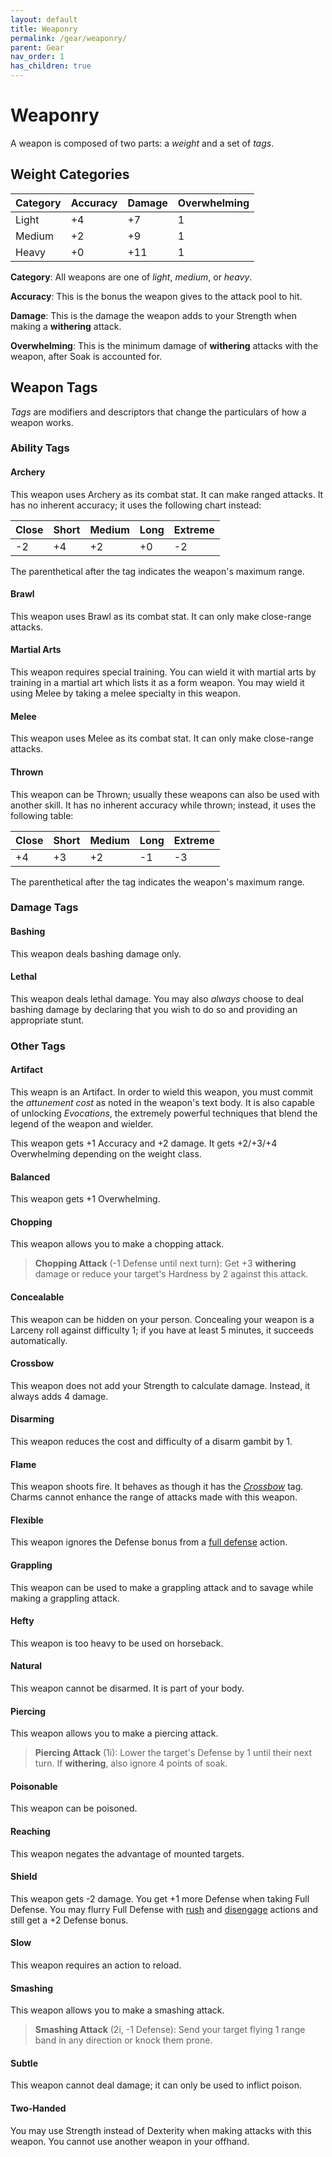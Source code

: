 ```yaml
---
layout: default
title: Weaponry
permalink: /gear/weaponry/
parent: Gear
nav_order: 1
has_children: true
---
```


# Weaponry

A weapon is composed of two parts: a _weight_ and a set of _tags_.

## Weight Categories

| Category | Accuracy | Damage | Overwhelming |
| :------- | :------- | :----- | :----------- |
| Light    | +4       | +7     | 1            |
| Medium   | +2       | +9     | 1            |
| Heavy    | +0       | +11    | 1            |

**Category**: All weapons are one of _light_, _medium_, or _heavy_.

**Accuracy**: This is the bonus the weapon gives to the attack pool to hit.

**Damage**: This is the damage the weapon adds to your Strength when making a
**withering** attack.

**Overwhelming**: This is the minimum damage of **withering** attacks with the
weapon, after Soak is accounted for.

## Weapon Tags

_Tags_ are modifiers and descriptors that change the particulars of how a weapon
works.

### Ability Tags

#### Archery

This weapon uses Archery as its combat stat. It can make ranged attacks. It has
no inherent accuracy; it uses the following chart instead:

| Close | Short | Medium | Long | Extreme |
| :---- | :---- | :----- | :--- | :------ |
| -2    | +4    | +2     | +0   | -2      |

The parenthetical after the tag indicates the weapon's maximum range.

#### Brawl

This weapon uses Brawl as its combat stat. It can only make close-range attacks.

#### Martial Arts

This weapon requires special training. You can wield it with martial arts by
training in a martial art which lists it as a form weapon. You may wield it
using Melee by taking a melee specialty in this weapon.

#### Melee

This weapon uses Melee as its combat stat. It can only make close-range attacks.

#### Thrown

This weapon can be Thrown; usually these weapons can also be used with another
skill. It has no inherent accuracy while thrown; instead, it uses the following
table:

| Close | Short | Medium | Long | Extreme |
| :---- | :---- | :----- | :--- | :------ |
| +4    | +3    | +2     | -1   | -3      |

The parenthetical after the tag indicates the weapon's maximum range.

### Damage Tags

#### Bashing

This weapon deals bashing damage only.

#### Lethal

This weapon deals lethal damage. You may also _always_ choose to deal bashing
damage by declaring that you wish to do so and providing an appropriate stunt.

### Other Tags

#### Artifact

This weapn is an Artifact. In order to wield this weapon, you must commit the
_attunement cost_ as noted in the weapon's text body. It is also capable of
unlocking _Evocations_, the extremely powerful techniques that blend the legend
of the weapon and wielder.

This weapon gets +1 Accuracy and +2 damage. It gets +2/+3/+4 Overwhelming
depending on the weight class.

#### Balanced

This weapon gets +1 Overwhelming.

#### Chopping

This weapon allows you to make a chopping attack.

> **Chopping Attack** (-1 Defense until next turn): Get +3 **withering** damage
> or reduce your target's Hardness by 2 against this attack.

#### Concealable

This weapon can be hidden on your person. Concealing your weapon is a Larceny
roll against difficulty 1; if you have at least 5 minutes, it succeeds
automatically.

#### Crossbow

This weapon does not add your Strength to calculate damage. Instead, it always
adds 4 damage.

#### Disarming

This weapon reduces the cost and difficulty of a disarm gambit by 1.

#### Flame

This weapon shoots fire. It behaves as though it has the [_Crossbow_](#crossbow)
tag. Charms cannot enhance the range of attacks made with this weapon.

#### Flexible

This weapon ignores the Defense bonus from a [full defense](/venture/systems/combat/actions#full-defense)
action.

#### Grappling

This weapon can be used to make a grappling attack and to savage while making a
grappling attack.

#### Hefty

This weapon is too heavy to be used on horseback.

#### Natural

This weapon cannot be disarmed. It is part of your body.

#### Piercing

This weapon allows you to make a piercing attack.

> **Piercing Attack** (1i): Lower the target's Defense by 1 until their next
> turn. If **withering**, also ignore 4 points of soak.

#### Poisonable

This weapon can be poisoned.

#### Reaching

This weapon negates the advantage of mounted targets.

#### Shield

This weapon gets -2 damage. You get +1 more Defense when taking Full Defense.
You may flurry Full Defense with [rush](/venture/systems/combat/actions#rush) and
[disengage](/venture/systems/combat/actions#disengage) actions and still get a
+2 Defense bonus.

#### Slow

This weapon requires an action to reload.

#### Smashing

This weapon allows you to make a smashing attack.

> **Smashing Attack** (2i, -1 Defense): Send your target flying 1 range
> band in any direction or knock them prone.

#### Subtle

This weapon cannot deal damage; it can only be used to inflict poison.

#### Two-Handed

You may use Strength instead of Dexterity when making attacks with this weapon.
You cannot use another weapon in your offhand.
